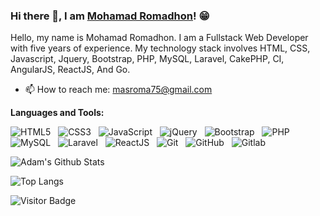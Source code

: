 ### Hi there 👋, I am [Mohamad Romadhon](https://github.com/masroma)! 😁
<!--
**rusty-sj/rusty-sj** is a ✨ _special_ ✨ repository because its `README.md` (this file) appears on your GitHub profile.
Here are some ideas to get you started:

- 🔭 I’m currently working on ...
- 🌱 I’m currently learning ...
- 👯 I’m looking to collaborate on ...
- 🤔 I’m looking for help with ...
- 💬 Ask me about ...
- 📫 How to reach me: ...
- 😄 Pronouns: ...
- ⚡ Fun fact: ...
- 🤔 I’m looking for help with Statistics
- 👯 I’m looking to collaborate on ...
-->

Hello, my name is Mohamad Romadhon. I am a Fullstack Web Developer with five years of experience. My technology stack involves HTML, CSS, Javascript, Jquery, Bootstrap, PHP, MySQL, Laravel, CakePHP, CI, AngularJS, ReactJS, And Go.

- 📫 How to reach me: masroma75@gmail.com
<!-- - 📝 [Resume](https://coziboy.github.io/) -->

**Languages and Tools:** 

![HTML5](https://img.shields.io/badge/-HTML5-black?logo=html5&style=social)&nbsp;&nbsp;
![CSS3](https://img.shields.io/badge/-CSS3-black?logo=css3&style=social)&nbsp;&nbsp;
![JavaScript](https://img.shields.io/badge/-JavaScript-black?logo=javascript&style=social)&nbsp;&nbsp;
![jQuery](https://img.shields.io/badge/-jQuery-black?logo=jquery&style=social)&nbsp;&nbsp;
![Bootstrap](https://img.shields.io/badge/-Bootstrap-black?logo=bootstrap&style=social)&nbsp;&nbsp;
![PHP](https://img.shields.io/badge/-PHP-black?logo=php&style=social)&nbsp;&nbsp;
![MySQL](https://img.shields.io/badge/-MySQL-black?logo=mysql&style=social)&nbsp;&nbsp;
![Laravel](https://img.shields.io/badge/-Laravel-black?logo=laravel&style=social)&nbsp;&nbsp;
![ReactJS](https://img.shields.io/badge/-ReactJS-black?logo=react&style=social)&nbsp;&nbsp;
![Git](https://img.shields.io/badge/-Git-black?logo=git&style=social)&nbsp;&nbsp;
![GitHub](https://img.shields.io/badge/-GitHub-black?logo=github&style=social)&nbsp;&nbsp;
![Gitlab](https://img.shields.io/badge/-Gitlab-black?logo=gitlab&style=social)&nbsp;&nbsp;

![Adam's Github Stats](https://github-readme-stats.vercel.app/api?username=masroma&count_private=true&show_icons=true&include_all_commits=true)

![Top Langs](https://github-readme-stats.vercel.app/api/top-langs/?username=masroma&layout=compact)

![Visitor Badge](https://visitor-badge.laobi.icu/badge?page_id=masroma)


